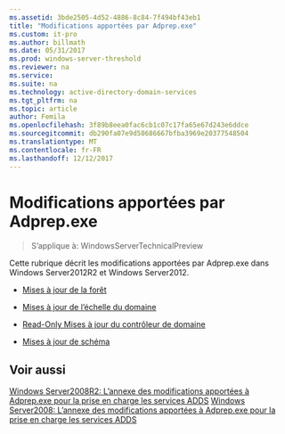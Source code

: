 ```yaml
---
ms.assetid: 3bde2505-4d52-4886-8c84-7f494bf43eb1
title: "Modifications apportées par Adprep.exe"
ms.custom: it-pro
ms.author: billmath
ms.date: 05/31/2017
ms.prod: windows-server-threshold
ms.reviewer: na
ms.service: 
ms.suite: na
ms.technology: active-directory-domain-services
ms.tgt_pltfrm: na
ms.topic: article
author: Femila
ms.openlocfilehash: 3f89b8eea0fac6cb1c07c17fa65e67d243e6ddce
ms.sourcegitcommit: db290fa07e9d50686667bfba3969e20377548504
ms.translationtype: MT
ms.contentlocale: fr-FR
ms.lasthandoff: 12/12/2017
---
```

# <a name="changes-made-by-adprepexe"></a>Modifications apportées par Adprep.exe

>S’applique à: WindowsServerTechnicalPreview

Cette rubrique décrit les modifications apportées par Adprep.exe dans Windows Server2012R2 et Windows Server2012.  
  
-   [Mises à jour de la forêt](../../../ad-ds/deploy/RODC/Forest-Wide-Updates.md)  
  
-   [Mises à jour de l’échelle du domaine](../../../ad-ds/deploy/Domain-Wide-Updates.md)  
  
-   [Read-Only Mises à jour du contrôleur de domaine](../../../ad-ds/deploy/RODC/Read-Only-Domain-Controller-Updates.md)  
  
-   [Mises à jour de schéma](../../../ad-ds/deploy/Schema-Updates.md)  
  
## <a name="see-also"></a>Voir aussi  
[Windows Server2008R2: L’annexe des modifications apportées à Adprep.exe pour la prise en charge les services ADDS](https://technet.microsoft.com/library/dd378876(v=ws.10).aspx)  
[Windows Server2008: L’annexe des modifications apportées à Adprep.exe pour la prise en charge les services ADDS](https://technet.microsoft.com/library/cc770703(v=ws.10).aspx)  
  


